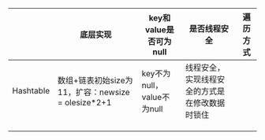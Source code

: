 |           | 底层实现                                           | key和value是否可为null     | 是否线程安全                                   | 遍历方式 |
| --------- | -------------------------------------------------- | -------------------------- | ---------------------------------------------- | -------- |
| Hashtable | 数组+链表初始size为11，扩容：newsize = olesize*2+1 | key不为null，value不为null | 线程安全，实现线程安全的方式是在修改数据时锁住 |          |
|           |                                                    |                            |                                                |          |
|           |                                                    |                            |                                                |          |
|           |                                                    |                            |                                                |          |

